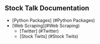 ## Stock Talk Documentation
* [Python Packages] (#Python Packages)
* [Web Scraping](#Web Scraping)
  * [Twitter] (#Twitter)
  * [Stock Twits] (#Stock Twits)
